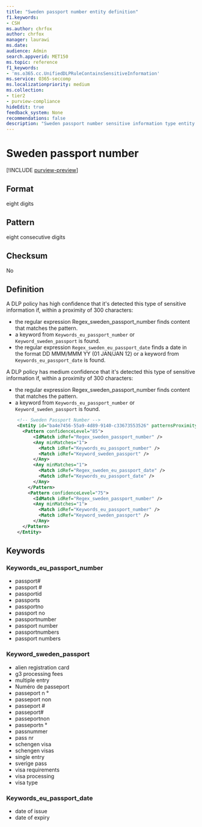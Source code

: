 ```yaml
---
title: "Sweden passport number entity definition"
f1.keywords:
- CSH
ms.author: chrfox
author: chrfox
manager: laurawi
ms.date:
audience: Admin
search.appverid: MET150
ms.topic: reference
f1_keywords:
- 'ms.o365.cc.UnifiedDLPRuleContainsSensitiveInformation'
ms.service: O365-seccomp
ms.localizationpriority: medium
ms.collection:
- tier2
- purview-compliance
hideEdit: true
feedback_system: None
recommendations: false
description: "Sweden passport number sensitive information type entity definition."
---
```


# Sweden passport number

[!INCLUDE [purview-preview](../includes/purview-preview.md)]

## Format

eight digits

## Pattern

eight consecutive digits

## Checksum

No

## Definition

A DLP policy has high confidence that it's detected this type of sensitive information if, within a proximity of 300 characters:

- the regular expression Regex_sweden_passport_number finds content that matches the pattern.
- a keyword from `Keywords_eu_passport_number` or `Keyword_sweden_passport` is found.
- the regular expression `Regex_sweden_eu_passport_date` finds a date in the format DD MMM/MMM YY (01 JAN/JAN 12) or a keyword from `Keywords_eu_passport_date` is found.

A DLP policy has medium confidence that it's detected this type of sensitive information if, within a proximity of 300 characters:

- the regular expression Regex_sweden_passport_number finds content that matches the pattern.
- a keyword from `Keywords_eu_passport_number` or `Keyword_sweden_passport` is found.

```xml
    <!-- Sweden Passport Number -->
    <Entity id="ba4e7456-55a9-4d89-9140-c33673553526" patternsProximity="300" recommendedConfidence="75">
      <Pattern confidenceLevel="85">
          <IdMatch idRef="Regex_sweden_passport_number" />
          <Any minMatches="1">
            <Match idRef="Keywords_eu_passport_number" />
            <Match idRef="Keyword_sweden_passport" />
          </Any>
          <Any minMatches="1">
            <Match idRef="Regex_sweden_eu_passport_date" />
            <Match idRef="Keywords_eu_passport_date" />
          </Any>
        </Pattern>
        <Pattern confidenceLevel="75">
          <IdMatch idRef="Regex_sweden_passport_number" />
          <Any minMatches="1">
            <Match idRef="Keywords_eu_passport_number" />
            <Match idRef="Keyword_sweden_passport" />
          </Any>
      </Pattern>
    </Entity>
```

## Keywords

### Keywords_eu_passport_number

- passport#
- passport #
- passportid
- passports
- passportno
- passport no
- passportnumber
- passport number
- passportnumbers
- passport numbers

### Keyword_sweden_passport

- alien registration card
- g3 processing fees
- multiple entry
- Numéro de passeport
- passeport n °
- passeport non
- passeport #
- passeport#
- passeportnon
- passeportn °
- passnummer
- pass nr
- schengen visa
- schengen visas
- single entry
- sverige pass
- visa requirements
- visa processing
- visa type

### Keywords_eu_passport_date

- date of issue
- date of expiry
